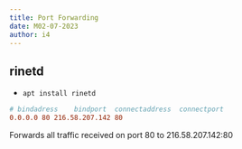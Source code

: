 ```yaml
---
title: Port Forwarding
date: M02-07-2023
author: i4
---
```

## rinetd
- `apt install rinetd`
```/etc/rinetd.conf
# bindadress    bindport  connectaddress  connectport
0.0.0.0 80 216.58.207.142 80
```
Forwards all traffic received on port 80 to 216.58.207.142:80 